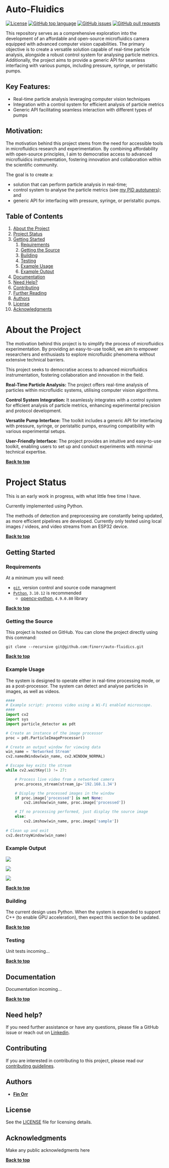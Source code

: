 # Auto-Fluidics

[![License](https://img.shields.io/badge/license-MIT-blue.svg)](LICENSE)
[![GitHub top language](https://img.shields.io/github/languages/top/FinOrr/auto-fluidics.svg)](https://github.com/FinOrr/auto-fluidics)
[![GitHub issues](https://img.shields.io/github/issues/FinOrr/auto-fluidics.svg)](https://github.com/FinOrr/auto-fluidics/issues)
[![GitHub pull requests](https://img.shields.io/github/issues-pr/FinOrr/auto-fluidics.svg)](https://github.com/FinOrr/auto-fluidics/pulls)

This repository serves as a comprehensive exploration into the development of an affordable and open-source microfluidics camera equipped with advanced computer vision capabilities. The primary objective is to create a versatile solution capable of real-time particle analysis, alongside a robust control system for analysing particle metrics. Additionally, the project aims to provide a generic API for seamless interfacing with various pumps, including pressure, syringe, or peristaltic pumps.

## Key Features:

* Real-time particle analysis leveraging computer vision techniques
* Integration with a control system for efficient analysis of particle metrics
* Generic API facilitating seamless interaction with different types of pumps

## Motivation:

The motivation behind this project stems from the need for accessible tools in microfluidics research and experimentation. By combining affordability with open-source principles, I aim to democratise access to advanced microfluidics instrumentation, fostering innovation and collaboration within the scientific community.

The goal is to create a:
* solution that can perform particle analysis in real-time;
* control system to analyse the particle metrics (see [my PID autotuners](https://github.com/FinOrr/pid-autotuner)); and
* generic API for interfacing with pressure, syringe, or peristaltic pumps. 

## Table of Contents

1. [About the Project](#about-the-project)
2. [Project Status](#project-status)
3. [Getting Started](#getting-started)
    1. [Requirements](#requirements)
    2. [Getting the Source](#getting-the-source)
    3. [Building](#building)
    4. [Testing](#testing)
    5. [Example Usage](#example-usage)
    6. [Example Output](#example-output)
5. [Documentation](#documentation)
6. [Need Help?](#need-help)
7. [Contributing](#contributing)
8. [Further Reading](#further-reading)
9. [Authors](#authors)
10. [License](#license)
11. [Acknowledgments](#acknowledgements)

# About the Project

The motivation behind this project is to simplify the process of microfluidics experimentation. By providing an easy-to-use toolkit, we aim to empower researchers and enthusiasts to explore microfluidic phenomena without extensive technical barriers. 

This project seeks to democratise access to advanced microfluidics instrumentation, fostering collaboration and innovation in the field.

**Real-Time Particle Analysis:** 
    The project offers real-time analysis of particles within microfluidic systems, utilising computer vision algorithms.

**Control System Integration:**
    It seamlessly integrates with a control system for efficient analysis of particle metrics, enhancing experimental precision and protocol development.

**Versatile Pump Interface:**
    The toolkit includes a generic API for interfacing with pressure, syringe, or peristaltic pumps, ensuring compatibility with various experimental setups.

**User-Friendly Interface:** 
The project provides an intuitive and easy-to-use toolkit, enabling users to set up and conduct experiments with minimal technical expertise.

**[Back to top](#table-of-contents)**

# Project Status

This is an early work in progress, with what little free time I have.

Currently implemented using Python.

The methods of detection and preprocessing are constantly being updated, as more efficient pipelines are developed. Currently only tested using local images / videos, and video streams from an ESP32 device.

**[Back to top](#table-of-contents)**

## Getting Started

### Requirements

At a minimum you will need:

* [`git`](https://git-scm.com/downloads), version control and source code managment
* [`Python`](https://www.python.org/downloads/release/python-31012/), `3.10.12` is recommended
    - [opencv-python](https://pypi.org/project/opencv-python/), `4.9.0.80` library


**[Back to top](#table-of-contents)**



### Getting the Source

This project is hosted on GitHub. You can clone the project directly using this command:

```
git clone --recursive git@github.com:finorr/auto-fluidics.git
```

**[Back to top](#table-of-contents)**

### Example Usage

The system is designed to operate either in real-time processing mode, or as a post-processor. The system can detect and analyse particles in images, as well as videos.

```python
####
# Example script: process video using a Wi-Fi enabled microscope.
####
import cv2
import sys
import particle_detector as pdt

# Create an instance of the image processor
proc = pdt.ParticleImageProcessor()

# Create an output window for viewing data
win_name = 'Networked Stream'
cv2.namedWindow(win_name, cv2.WINDOW_NORMAL)

# Escape key exits the stream
while cv2.waitKey(1) != 27:

    # Process live video from a networked camera
    proc.process_stream(stream_ip='192.168.1.34')

    # Display the processed images in the window
    if proc.image['processed'] is not None:
        cv2.imshow(win_name, proc.image['processed'])

    # If no processing performed, just display the source image
    else:
        cv2.imshow(win_name, proc.image['sample'])
    
# Clean up and exit
cv2.destroyWindow(win_name)
```

### Example Output

![](output/processed/sample-12.png)

![](output/processed/sample-2.png)

![](output/processed/sample-17.png)

**[Back to top](#table-of-contents)**
### Building

The current design uses Python. When the system is expanded to support C++ (to enable GPU acceleration), then expect this section to be updated.

**[Back to top](#table-of-contents)**

### Testing

Unit tests incoming...

**[Back to top](#table-of-contents)**

## Documentation

Documentation incoming...

**[Back to top](#table-of-contents)**

## Need help?

If you need further assistance or have any questions, please file a GitHub issue or reach out on [Linkedin](https://www.linkedin.com/in/finorr/).

## Contributing

If you are interested in contributing to this project, please read our [contributing guidelines](docs/CONTRIBUTING.md).

## Authors

* **[Fin Orr](https://github.com/finorr)**

## License

See the [LICENSE](LICENSE) file for licensing details.

## Acknowledgments

Make any public acknowledgments here

**[Back to top](#table-of-contents)**

